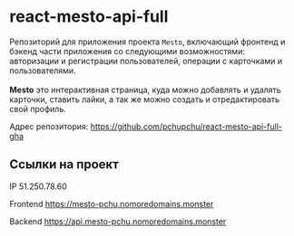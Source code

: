 # react-mesto-api-full
Репозиторий для приложения проекта `Mesto`, включающий фронтенд и бэкенд части приложения со следующими возможностями: авторизации и регистрации пользователей, операции с карточками и пользователями.  
<br>
**Mesto** это интерактивная страница, куда можно добавлять и удалять карточки, ставить лайки, а так же можно создать и отредактировать свой профиль.

Адрес репозитория: https://github.com/pchupchu/react-mesto-api-full-gha

## Ссылки на проект

IP 51.250.78.60

Frontend https://mesto-pchu.nomoredomains.monster

Backend https://api.mesto-pchu.nomoredomains.monster
